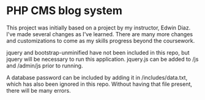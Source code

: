 # PHP CMS blog system

This project was initially based on a project by my instructor, Edwin Diaz. I've made several changes as I've learned. There are many more changes and customizations to come as my skills progress beyond the coursework.

jquery and bootstrap-unminified have not been included in this repo, but jquery will be necessary to run this application. jquery.js can be added to /js and /admin/js prior to running.

A database password can be included by adding it in /includes/data.txt, which has also been ignored in this repo. Without having that file present, there will be many errors.
